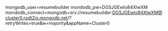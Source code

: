 mongodb_user=resumebuilder
mondodb_pw=DGSJGEwIo84XlwXM
mondodb_connect=mongodb+srv://resumebuilder:DGSJGEwIo84XlwXM@cluster0.rodt2io.mongodb.net/?retryWrites=true&w=majority&appName=Cluster0
